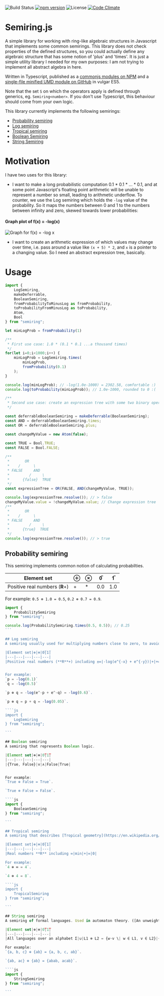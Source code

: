 ![Build Status](https://travis-ci.org/digitalheir/semiring-js.svg?branch=master)
[![npm version](https://badge.fury.io/js/semiring.svg)](https://www.npmjs.com/package/semiring)
![License](https://img.shields.io/npm/l/semiring.svg)
[![Code Climate](https://codeclimate.com/github/digitalheir/semiring-js/badges/gpa.svg)](https://codeclimate.com/github/digitalheir/bibliography-js)


# Semiring.js

A simple library for working with ring-like algebraic structures in Javascript that implements some common semirings. This library does not check properties of the defined structures, so you could actually define any algebraic structure that has some notion of 'plus' and 'times'. It is just a simple utility library I needed for my own purposes: I am not trying to implement all abstract algebra in here.

Written in Typescript, published as a [commonjs modules on NPM](https://www.npmjs.com/package/semiring) and a [single-file minified UMD module on GitHub](https://github.com/digitalheir/semiring-js/releases) in vulgar ES5.

Note that the set `S` on which the operators apply is defined through generics, eg. `Semiring<number>`. If you don't use Typescript, this behaviour should come from your own logic.

This library currently implements the following semirings:

* [Probability semiring](#probability-semiring)
* [Log semiring](#log-semiring)
* [Tropical semiring](#tropical-semiring)
* [Boolean Semiring](#boolean-semiring)
* [String Semiring](#string-semiring)

# Motivation

I have two uses for this library:

* I want to make a long probabilistic computation 0.1 * 0.1 * ... * 0.1, and at some point Javascript's floating point arithmetic will be unable to represent a number so small, leading to arithmetic underflow. To counter, we use the Log semiring which holds the `-log` value of the probability. So it maps the numbers between 0 and 1 to the numbers between infinity and zero, skewed towards lower probabilities:
#### Graph plot of f(x) = -log(x)
![Graph for f(x) = -log x](https://leibniz.cloudant.com/assets/_design/ddoc/graph%20for%20-log%20x.PNG)

* I want to create an arithmetic expression of which values may change over time, i.e. pass around a value like `(x + 5) * 2`, and `x` is a pointer to a changing value. So I need an abstract expression tree, basically.

# Usage
````js
import {
    LogSemiring,
    makeDeferrable,
    BooleanSemiring,
    fromProbabilityToMinusLog as fromProbability,
    toProbabilityFromMinusLog as toProbability,
    Atom,
    Bool
} from "semiring";

let minLogProb = fromProbability(1)

/**
 * First use case: 1.0 * (0.1 * 0.1 ...a thousand times)
 */
for(let i=0;i<1000;i++) {
    minLogProb = LogSemiring.times(
        minLogProb,
        fromProbability(0.1)
    );
}

console.log(minLogProb); // -log(1.0e-1000) = 2302.58, comfortable :)
console.log(toProbability(minLogProb)); // 1.0e-1000, rounded to 0 :(

/**
 * Second use case: create an expression tree with some two binary operators
 */

const deferrableBooleanSemiring = makeDeferrable(BooleanSemiring);
const AND = deferrableBooleanSemiring.times;
const OR = deferrableBooleanSemiring.plus;

const changeMyValue = new Atom(false);
 
const TRUE = Bool.TRUE;
const FALSE = Bool.FALSE;

/**
 *       OR
 *    /      \
 * FALSE     AND
 *         /     \
 *      {false}  TRUE
 */
const expressionTree = OR(FALSE, AND(changeMyValue, TRUE));

console.log(expressionTree.resolve()); // > false
changeMyValue.value = !changeMyValue.value; // Change expression tree
/**
 *       OR
 *    /      \
 * FALSE     AND
 *         /     \
 *      {true}  TRUE
 */
console.log(expressionTree.resolve()); // > true

````

## Probability semiring
This semiring implements common notion of calculating probabilties.

|Element set|⊕|⊗|0̅|1̅|
|---|---|---|---|---|
|Positive real numbers (**R**+)|+|*|0.0|1.0|

For example: `0.5 ⊗ 1.0 = 0.5`, `0.2 ⊕ 0.7 = 0.9`.

````js
import {
    ProbabilitySemiring
} from "semiring";

console.log(ProbabilitySemiring.times(0.5, 0.5)); // 0.25
```

## Log semiring
A semiring usually used for multiplying numbers close to zero, to avoid arithmetic underflow.

|Element set|⊕|⊗|0̅|1̅|
|---|---|---|---|---|
|Positive real numbers (**R**+) including ±∞|-log(e^{-x} + e^{-y})|+|+∞|0|


For example: 
`p = -log(0.1)`
`q = -log(0.5)`

`p ⊕ q = -log(e^-p + e^-q) = -log(0.6)`.

`p ⊕ q = p + q = -log(0.05)`.

````js
import {
    LogSemiring
} from "semiring";

```

## Boolean semiring
A semiring that represents Boolean logic.

|Element set|⊕|⊗|0̅|1̅|
|---|---|---|---|---|
|{True, False}|∨|∧|False|True|


For example: 
`True ⊕ False = True`.

`True ⊗ False = False`.

````js
import {
    BooleanSemiring
} from "semiring";

```

## Tropical semiring
A semiring that describes [Tropical geometry](https://en.wikipedia.org/wiki/Tropical_geometry).

|Element set|⊕|⊗|0̅|1̅|
|---|---|---|---|---|
|Real numbers **R** including ∞|min|+|∞|0|

For example: 
`4 ⊕ ∞ = 4`.

`4 ⊗ 4 = 8`.

````js
import {
    TropicalSemiring
} from "semiring";

```

## String semiring
A semiring of formal languages. Used in automaton theory. ([An unweighted functional transducer can be seen as as a weighted automaton over the string semiring.](http://www.openfst.org/twiki/pub/FST/FstHltTutorial/tutorial_part1.pdf))

|Element set|⊕|⊗|0̅|1̅|
|---|---|---|---|---|
|All languages over an alphabet Σ|∪|L1 ⊗ L2 = {w⋅v \| w ∈ L1, v ∈ L2}|{}|{""}|

For example: 
`{a, b, c} ⊕ {ab} = {a, b, c, ab}`.

`{ab, ac} ⊗ {ab} = {abab, acab}`.

````js
import {
    StringSemiring
} from "semiring";

```
